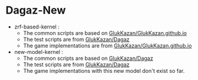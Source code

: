 # Dagaz-New

- zrf-based-kernel :
  - The common scripts are based on [GlukKazan/GlukKazan.github.io](GlukKazan.github.io)
  - The test scripts are from [GlukKazan/Dagaz](https://github.com/GlukKazan/Dagaz)
  - The game implementations are from [GlukKazan/GlukKazan.github.io](GlukKazan.github.io)
- new-model-kernel :
  - The common scripts are based on [GlukKazan/Dagaz](https://github.com/GlukKazan/Dagaz)
  - The test scripts are from [GlukKazan/Dagaz](https://github.com/GlukKazan/Dagaz)
  - The game implementations with this new model don't exist so far.
